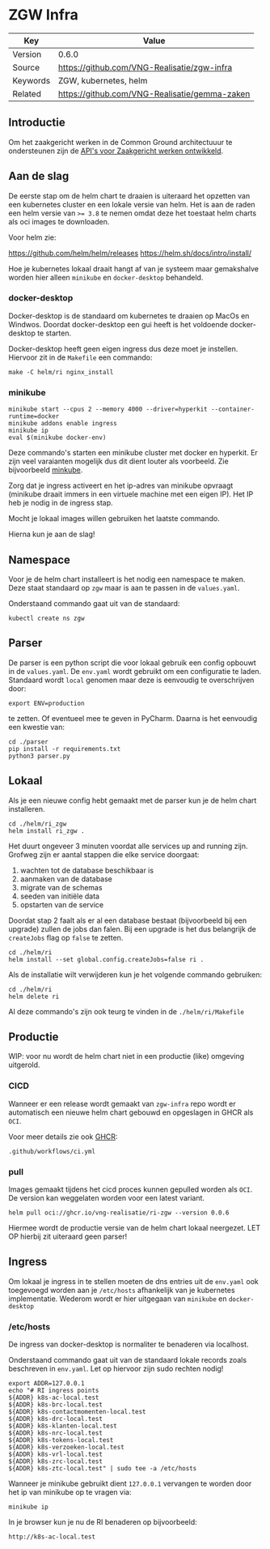 # ZGW Infra

| Key       | Value                                         |
|-----------|-----------------------------------------------|
| Version   | 0.6.0                                         |
| Source    | https://github.com/VNG-Realisatie/zgw-infra   |
| Keywords  | ZGW, kubernetes, helm                         |
| Related   | https://github.com/VNG-Realisatie/gemma-zaken |


## Introductie

Om het zaakgericht werken in de Common Ground architectuuur te ondersteunen zijn de [API's voor Zaakgericht werken ontwikkeld](https://github.com/VNG-Realisatie/gemma-zaken). 

## Aan de slag

De eerste stap om de helm chart te draaien is uiteraard het opzetten van een kubernetes cluster en een lokale versie van helm.
Het is aan de raden een helm versie van `>= 3.8` te nemen omdat deze het toestaat helm charts als oci images te downloaden.

Voor helm zie:

https://github.com/helm/helm/releases
https://helm.sh/docs/intro/install/

Hoe je kubernetes lokaal draait hangt af van je systeem maar gemakshalve worden hier alleen `minikube` en `docker-desktop` behandeld.

### docker-desktop

Docker-desktop is de standaard om kubernetes te draaien op MacOs en Windwos.
Doordat docker-desktop een gui heeft is het voldoende docker-desktop te starten.

Docker-desktop heeft geen eigen ingress dus deze moet je instellen. Hiervoor zit in de `Makefile` een commando:

```shell
make -C helm/ri nginx_install 
```

### minikube

```shell
minikube start --cpus 2 --memory 4000 --driver=hyperkit --container-runtime=docker
minikube addons enable ingress
minikube ip
eval $(minikube docker-env)
```

Deze commando's starten een minikube cluster met docker en hyperkit. Er zijn veel varaianten mogelijk dus dit dient louter als voorbeeld.
Zie bijvoorbeeld [minkube](https://minikube.sigs.k8s.io/docs/start/).

Zorg dat je ingress activeert en het ip-adres van minikube opvraagt (minikube draait immers in een virtuele machine met een eigen IP).
Het IP heb je nodig in de ingress stap.

Mocht je lokaal images willen gebruiken het laatste commando.

Hierna kun je aan de slag!

## Namespace

Voor je de helm chart installeert is het nodig een namespace te maken. Deze staat standaard op `zgw` maar is aan te passen in de `values.yaml`.

Onderstaand commando gaat uit van de standaard:

```shell
kubectl create ns zgw
```

## Parser

De parser is een python script die voor lokaal gebruik een config opbouwt in de `values.yaml`.
De `env.yaml` wordt gebruikt om een configuratie te laden. Standaard wordt `local` genomen maar deze is eenvoudig te overschrijven door:

```shell
export ENV=production
```

te zetten. Of eventueel mee te geven in PyCharm. Daarna is het eenvoudig een kwestie van:

```shell
cd ./parser
pip install -r requirements.txt
python3 parser.py
```

## Lokaal

Als je een nieuwe config hebt gemaakt met de parser kun je de helm chart installeren.

```shell
cd ./helm/ri_zgw
helm install ri_zgw .
```

Het duurt ongeveer 3 minuten voordat alle services up and running zijn. Grofweg zijn er aantal stappen die elke service doorgaat:

1. wachten tot de database beschikbaar is
2. aanmaken van de database
3. migrate van de schemas
4. seeden van initiële data
5. opstarten van de service

Doordat stap 2 faalt als er al een database bestaat (bijvoorbeeld bij een upgrade) zullen de jobs dan falen. 
Bij een upgrade is het dus belangrijk de `createJobs` flag op `false` te zetten.

```shell
cd ./helm/ri
helm install --set global.config.createJobs=false ri .
```

Als de installatie wilt verwijderen kun je het volgende commando gebruiken:

```shell
cd ./helm/ri
helm delete ri
```

Al deze commando's zijn ook teurg te vinden in de `./helm/ri/Makefile`

## Productie

WIP: voor nu wordt de helm chart niet in een productie (like) omgeving uitgerold.

### CICD

Wanneer er een release wordt gemaakt van `zgw-infra` repo wordt er automatisch een nieuwe helm chart gebouwd en opgeslagen in GHCR als `OCI`.

Voor meer details zie ook [GHCR](https://docs.github.com/en/packages/working-with-a-github-packages-registry/working-with-the-container-registry):

```shell
.github/workflows/ci.yml
```

### pull

Images gemaakt tijdens het cicd proces kunnen gepulled worden als `OCI`. De version kan weggelaten worden voor een latest variant.

```shell
helm pull oci://ghcr.io/vng-realisatie/ri-zgw --version 0.0.6
```

Hiermee wordt de productie versie van de helm chart lokaal neergezet. LET OP hierbij zit uiteraard geen parser!
## Ingress

Om lokaal je ingress in te stellen moeten de dns entries uit de `env.yaml` ook toegevoegd worden aan je `/etc/hosts` afhankelijk van je kubernetes implementatie.
Wederom wordt er hier uitgegaan van `minikube` en `docker-desktop`

### /etc/hosts

De ingress van docker-desktop is normaliter te benaderen via localhost. 

Onderstaand commando gaat uit van de standaard lokale records zoals beschreven in `env.yaml`.  Let op hiervoor zijn sudo rechten nodig!

```shell
export ADDR=127.0.0.1
echo "# RI ingress points
${ADDR} k8s-ac-local.test
${ADDR} k8s-brc-local.test
${ADDR} k8s-contactmomenten-local.test
${ADDR} k8s-drc-local.test
${ADDR} k8s-klanten-local.test
${ADDR} k8s-nrc-local.test
${ADDR} k8s-tokens-local.test
${ADDR} k8s-verzoeken-local.test
${ADDR} k8s-vrl-local.test
${ADDR} k8s-zrc-local.test
${ADDR} k8s-ztc-local.test" | sudo tee -a /etc/hosts
```

Wanneer je minikube gebruikt  dient `127.0.0.1` vervangen te worden door het ip van minikube op te vragen via:

```shell
minikube ip
```

In je browser kun je nu de RI benaderen op bijvoorbeeld:

`http://k8s-ac-local.test`

